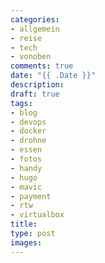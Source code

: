 ```yaml
---
categories:
- allgemein
- reise
- tech
- vonoben
comments: true
date: "{{ .Date }}"
description: 
draft: true
tags:
- blog
- devops
- docker
- drohne
- essen
- fotos
- handy
- hugo
- mavic
- payment
- rtw
- virtualbox
title: 
type: post
images:
---
```


